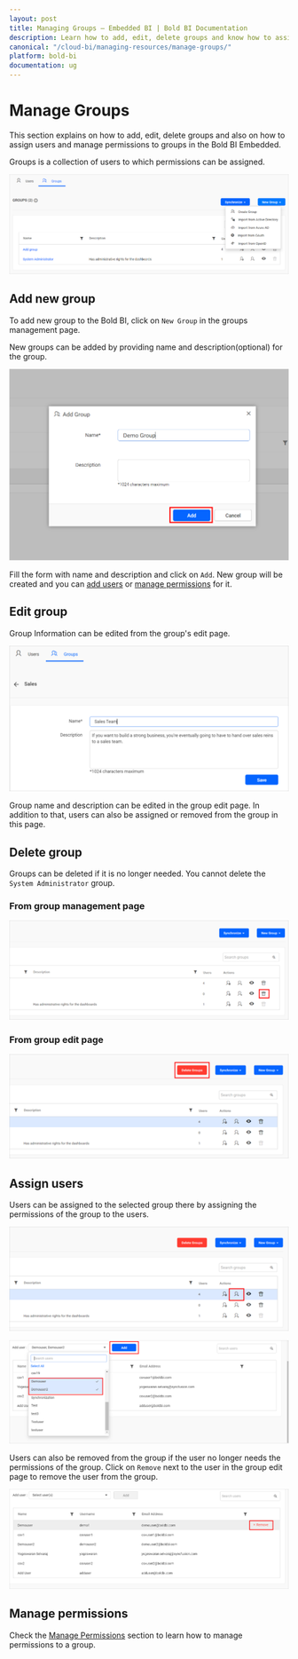 ```yaml
---
layout: post
title: Managing Groups – Embedded BI | Bold BI Documentation
description: Learn how to add, edit, delete groups and know how to assign users and manage permissions to groups in Bold BI Embedded.
canonical: "/cloud-bi/managing-resources/manage-groups/"
platform: bold-bi
documentation: ug
---
```


# Manage Groups

This section explains on how to add, edit, delete groups and also on how to assign users and manage permissions to groups in the Bold BI Embedded.

Groups is a collection of users to which permissions can be assigned.

![Manage Groups](/static/assets/embedded/managing-resources/manage-groups/images/manage-groups.png)

## Add new group
To add new group to the Bold BI, click on `New Group` in the groups management page.
 
New groups can be added by providing name and description(optional) for the group.
 
![Add Groups](/static/assets/embedded/managing-resources/manage-groups/images/add-group.png)

Fill the form with name and description and click on `Add`. New group will be created and you can [add users](/embedded-bi/managing-resources/manage-groups/#assign-users) or [manage permissions](/embedded-bi/managing-resources/manage-groups/#manage-permissions) for it.

## Edit group
Group Information can be edited from the group's edit page.

![Edit Group](/static/assets/embedded/managing-resources/manage-groups/images/edit-group.png)

Group name and description can be edited in the group edit page. In addition to that, users can also be assigned or removed from the group in this page.

## Delete group
Groups can be deleted if it is no longer needed. You cannot delete the `System Administrator` group.

### From group management page

![Delete group from group management page](/static/assets/embedded/managing-resources/manage-groups/images/delete-group-1.png)

### From group edit page

![Delete group from group edit page](/static/assets/embedded/managing-resources/manage-groups/images/delete-group-2.png)

## Assign users
Users can be assigned to the selected group there by assigning the permissions of the group to the users.

![Assign Users](/static/assets/embedded/managing-resources/manage-groups/images/manage-groups-assign-users.png)

![Add Users](/static/assets/embedded/managing-resources/manage-groups/images/manage-groups-add-users.png)

Users can also be removed from the group if the user no longer needs the permissions of the group. Click on `Remove` next to the user in the group edit page to remove the user from the group.

![Assign Users](/static/assets/embedded/managing-resources/manage-groups/images/manage-groups-remove-users.png)

## Manage permissions
Check the [Manage Permissions](/embedded-bi/working-with-dashboards/share-dashboards/manage-permissions/) section to learn how to manage permissions to a group.	